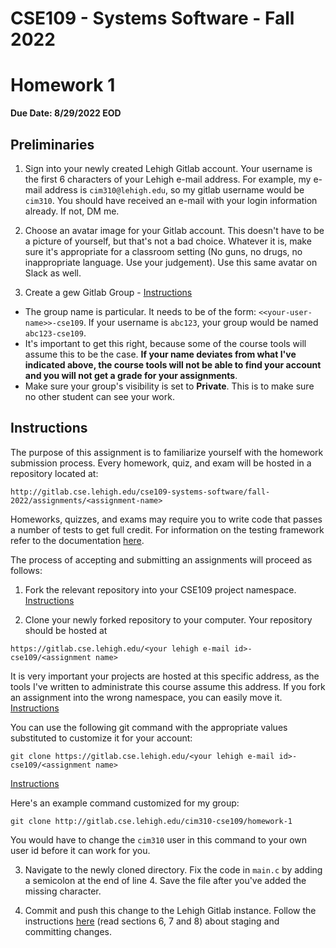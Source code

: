 # CSE109 - Systems Software - Fall 2022

# Homework 1

**Due Date: 8/29/2022 EOD**

## Preliminaries

1. Sign into your newly created Lehigh Gitlab account. Your username is the first 6 characters of your Lehigh e-mail address. For example, my e-mail address is `cim310@lehigh.edu`, so my gitlab username would be `cim310`. You should have received an e-mail with your login information already. If not, DM me.

2. Choose an avatar image for your Gitlab account. This doesn't have to be a picture of yourself, but that's not a bad choice. Whatever it is, make sure it's appropriate for a classroom setting (No guns, no drugs, no inappropriate language. Use your judgement). Use this same avatar on Slack as well.

3. Create a gew Gitlab Group - [Instructions](https://docs.gitlab.com/ee/user/group/)
  - The group name is particular. It needs to be of the form: `<<your-user-name>>-cse109`. If your username is `abc123`, your group would be named `abc123-cse109`. 
  - It's important to get this right, because some of the course tools will assume this to be the case. **If your name deviates from what I've indicated above, the course tools will not be able to find your account and you will not get a grade for your assignments**.
  - Make sure your group's visibility is set to **Private**. This is to make sure no other student can see your work.

## Instructions

The purpose of this assignment is to familiarize yourself with the homework submission process. Every homework, quiz, and exam will be hosted in a repository located at:

```
http://gitlab.cse.lehigh.edu/cse109-systems-software/fall-2022/assignments/<assignment-name>
```

Homeworks, quizzes, and exams may require you to write code that passes a number of tests to get full credit. For information on the testing framework refer to the documentation [here](https://docs.gitlab.com/ee/ci/).

The process of accepting and submitting an assignments will proceed as follows:

1. Fork the relevant repository into your CSE109 project namespace. [Instructions](https://docs.gitlab.com/ee/user/project/repository/forking_workflow.html)

2. Clone your newly forked repository to your computer. Your repository should be hosted at 
```
https://gitlab.cse.lehigh.edu/<your lehigh e-mail id>-cse109/<assignment name>
```
It is very important your projects are hosted at this specific address, as the tools I've written to administrate this course assume this address. If you fork an assignment into the wrong namespace, you can easily move it. [Instructions](https://docs.gitlab.com/ee/user/project/settings/#transferring-an-existing-project-into-another-namespace) 


You can use the following git command with the appropriate values substituted to customize it for your account:
```
git clone https://gitlab.cse.lehigh.edu/<your lehigh e-mail id>-cse109/<assignment name>
```
[Instructions](https://docs.gitlab.com/ee/gitlab-basics/start-using-git.html#clone-a-repository) 

Here's an example command customized for my group:

```
git clone http://gitlab.cse.lehigh.edu/cim310-cse109/homework-1
```

You would have to change the `cim310` user in this command to your own user id before it can work for you.

3. Navigate to the newly cloned directory. Fix the code in `main.c` by adding a semicolon at the end of line 4. Save the file after you've added the missing character.

4. Commit and push this change to the Lehigh Gitlab instance. Follow the instructions [here](https://githowto.com/staging_changes) (read sections 6, 7 and 8) about staging and committing changes.
